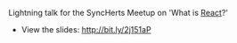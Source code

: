 Lightning talk for the SyncHerts Meetup on 'What is [React](https://facebook.github.io/react/)?'

* View the slides: http://bit.ly/2j151aP
